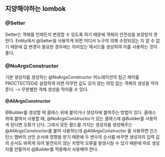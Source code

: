 ## 지양해야하는 lombok

### @Setter

Setter는 객체를 언제든지 변경할 수 있도록 하기 때문에 객체의 안전성을 보장받지 못한다. Entity에서 @Setter을 사용하게 되면 어디서 누구의 의해 수정되었는 지 알 수 없기 때문에 값 변경이 필요한 경우에는 의미있는 메서드를 생성하여 이를 사용하는 것이 좋다.

### @NoArgsConstructor

기본 생성자를 생성하는 @NoArgsConstructor 어노테이션의 접근 제어를 PROCTECTED로 설정하게 되면 아무런 값도 갖지 않는 의밍 없는 객체의 생성을 막아준다. -> 무분별한 객체 생성을 막아줄 수 있다.

#### @AllArgsConstructor 

@Builder를 생성할 때 클래스 위에 붙이거나 생성자에 붙여주는 방법이 있다. 클래스 위에 붙여서 사용할 때, @NoArgsConstructor가 있는 클래스에 @Builder를 사용하게 된다면 오류가 난다. 그래서 모든 필드를 가지는 생성자를 생성해주는 @AllArgsConstructor를 붙여 사용하는데 @AllArgsConstructor 를 사용하면 인스턴스 멤버의 선언 순서에 영향을 받기 때문에 두 변수의 순서를 바꾸면 생성자의 입력 값의 순서도 바뀌게 되어 발견되지 않는 치명적 오류를 발생시킬 수 있기 때문에 따로 생성자를 만들어서 @Builder를 적용해서 사용해야 한다.